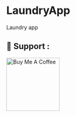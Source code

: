 # LaundryApp
Laundry app

## :sparkling_heart: Support :

<a href="https://www.buymeacoffee.com/rushikeshm" target="_blank"><img src="https://cdn.buymeacoffee.com/buttons/lato-orange.png" alt="Buy Me A Coffee" width="140px" heigh="50px" ></a>

